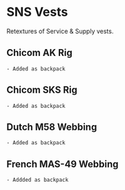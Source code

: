 # SNS Vests
Retextures of Service & Supply vests.

## Chicom AK Rig
	- Added as backpack

## Chicom SKS Rig
	- Added as backpack

## Dutch M58 Webbing
	- Added as backpack

## French MAS-49 Webbing
	- Addded as backpack
